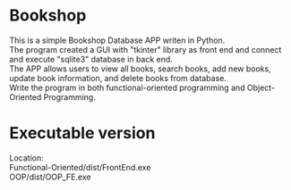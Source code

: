 # Bookshop

This is a simple Bookshop Database APP writen in Python.  
The program created a GUI with "tkinter" library as front end and connect and execute "sqlite3" database in back end.  
The APP allows users to view all books, search books, add new books, update book information, and delete books from database.   
Write the program in both functional-oriented programming and Object-Oriented Programming. 

# Executable version
Location:  
Functional-Oriented/dist/FrontEnd.exe  
OOP/dist/OOP_FE.exe

